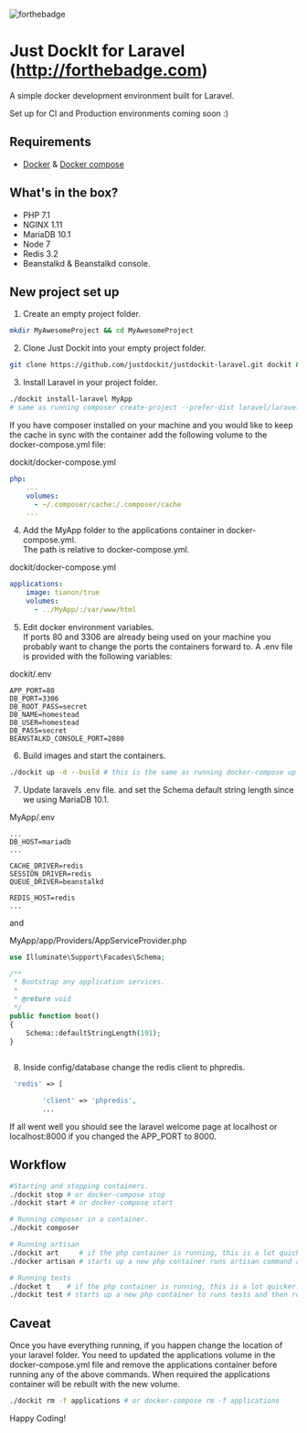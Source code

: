 ![forthebadge](http://forthebadge.com/images/badges/built-by-developers.svg)
# Just DockIt for Laravel (http://forthebadge.com)
A simple docker development environment built for Laravel.


Set up for CI and Production environments coming soon :)

## Requirements
- [Docker](https://docs.docker.com/engine/installation/) & [Docker compose](https://docs.docker.com/compose/install/)

## What's in the box?
- PHP 7.1
- NGINX 1.11
- MariaDB 10.1
- Node 7
- Redis 3.2
- Beanstalkd & Beanstalkd console.

## New project set up
1) Create an empty project folder.
```bash
mkdir MyAwesomeProject && cd MyAwesomeProject
```

2) Clone Just Dockit into your empty project folder.
```bash
git clone https://github.com/justdockit/justdockit-laravel.git dockit && cd dockit
```

3) Install Laravel in your project folder. 
```bash
./dockit install-laravel MyApp 
# same as running composer create-project --prefer-dist laravel/laravel MyApp
```
If you have composer installed on your machine and you would like to keep the cache in 
sync with the container add the following volume to the docker-compose.yml file:

dockit/docker-compose.yml
```yaml
php:
    ...
    volumes:
      - ~/.composer/cache:/.composer/cache 
    ...
```

4) Add the MyApp folder to the applications container in docker-compose.yml.  
The path is relative to docker-compose.yml.

dockit/docker-compose.yml
```yaml
applications:
    image: tianon/true
    volumes:
      - ../MyApp/:/var/www/html
```

5) Edit docker environment variables.  
If ports 80 and 3306 are already being used on your machine you probably 
want to change the ports the containers forward to. A .env file is 
provided with the following variables:  

dockit/.env 
```
APP_PORT=80
DB_PORT=3306
DB_ROOT_PASS=secret
DB_NAME=homestead
DB_USER=homestead
DB_PASS=secret
BEANSTALKD_CONSOLE_PORT=2080
```

6) Build images and start the containers.
```bash
./dockit up -d --build # this is the same as running docker-compose up -d --build
```

7) Update laravels .env file. and set the Schema default string length since we 
using MariaDB 10.1.  

MyApp/.env
```
...
DB_HOST=mariadb
...

CACHE_DRIVER=redis
SESSION_DRIVER=redis
QUEUE_DRIVER=beanstalkd

REDIS_HOST=redis
...
```
and

MyApp/app/Providers/AppServiceProvider.php
```php
use Illuminate\Support\Facades\Schema;

/**
 * Bootstrap any application services.
 *
 * @return void
 */
public function boot()
{
    Schema::defaultStringLength(191);
}
  
```

8) Inside config/database change the redis client to phpredis.
```php
 'redis' => [

        'client' => 'phpredis',
        ...
```

If all went well you should see the laravel welcome page at localhost or localhost:8000 if you changed the APP_PORT to 8000.


## Workflow

```bash
#Starting and stopping containers.
./dockit stop # or docker-compose stop
./dockit start # or docker-compose start

# Running composer in a container.
./dockit composer

# Running artisan
./dockit art     # if the php container is running, this is a lot quicker.
./docker artisan # starts up a new php container runs artisan command and then removes it.

# Running tests
./docket t    # if the php container is running, this is a lot quicker.
./dockit test # starts up a new php container to runs tests and then removes it.

```

## Caveat
Once you have everything running, if you happen change the location of your laravel folder. You need to updated the applications volume in the docker-compose.yml file and remove the applications container before running any of the above commands. When required the applications container will be rebuilt with the new volume.

```bash
./dockit rm -f applications # or docker-compose rm -f applications
```

Happy Coding!
